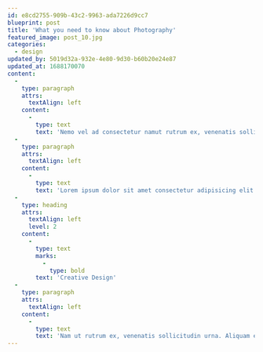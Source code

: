 ```yaml
---
id: e8cd2755-909b-43c2-9963-ada7226d9cc7
blueprint: post
title: 'What you need to know about Photography'
featured_image: post_10.jpg
categories:
  - design
updated_by: 5019d32a-932e-4e80-9d30-b60b20e24e87
updated_at: 1688170070
content:
  -
    type: paragraph
    attrs:
      textAlign: left
    content:
      -
        type: text
        text: 'Nemo vel ad consectetur namut rutrum ex, venenatis sollicitudin urna. Aliquam erat volutpat. Integer eu ipsum sem. Ut bibendum lacus vestibulum maximus suscipit. Quisque vitae nibh iaculis neque blandit euismod.'
  -
    type: paragraph
    attrs:
      textAlign: left
    content:
      -
        type: text
        text: 'Lorem ipsum dolor sit amet consectetur adipisicing elit. Nemo vel ad consectetur ut aperiam. Itaque eligendi natus aperiam? Excepturi repellendus consequatur quibusdam optio expedita praesentium est adipisci dolorem ut eius!'
  -
    type: heading
    attrs:
      textAlign: left
      level: 2
    content:
      -
        type: text
        marks:
          -
            type: bold
        text: 'Creative Design'
  -
    type: paragraph
    attrs:
      textAlign: left
    content:
      -
        type: text
        text: 'Nam ut rutrum ex, venenatis sollicitudin urna. Aliquam erat volutpat. Integer eu ipsum sem. Ut bibendum lacus vestibulum maximus suscipit. Quisque vitae nibh iaculis neque blandit euismod.'
---
```

